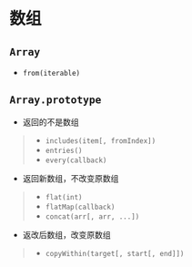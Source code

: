 # 数组
## `Array`
- `from(iterable)`
## `Array.prototype`
- 返回的不是数组
>- `includes(item[, fromIndex])`
>- `entries()`
>- `every(callback)`
- 返回新数组，不改变原数组
>- `flat(int)`
>- `flatMap(callback)`
>- `concat(arr[, arr, ...])`
- 返改后数组，改变原数组
>- `copyWithin(target[, start[, end]])`